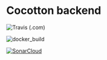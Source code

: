 # Cocotton backend

![Travis (.com)](https://img.shields.io/travis/com/UgoPerniceni/cocotton-backend) 

![docker_build](https://img.shields.io/docker/cloud/build/ugop/cocotton-backend)

[![SonarCloud](https://sonarcloud.io/images/project_badges/sonarcloud-white.svg)](https://sonarcloud.io/dashboard?id=UgoPerniceni_cocotton-backend)
